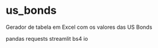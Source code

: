 # us_bonds
Gerador de tabela em Excel com os valores das US Bonds

pandas
requests
streamlit
bs4
io
